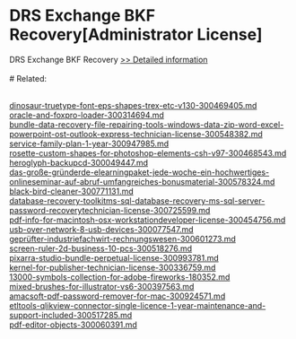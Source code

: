 # DRS Exchange BKF Recovery[Administrator License]
DRS Exchange BKF Recovery
[>> Detailed information](https://secure.shareit.com/shareit/product.html?productid=301004372&affiliateid=200057808)<br/><br/># Related:

<br />[dinosaur-truetype-font-eps-shapes-trex-etc-v130-300469405.md](https://github.com/downloadplanet/downloadplanet/blob/main/dinosaur-truetype-font-eps-shapes-trex-etc-v130-300469405.md)<br />[oracle-and-foxpro-loader-300314694.md](https://github.com/downloadplanet/downloadplanet/blob/main/oracle-and-foxpro-loader-300314694.md)<br />[bundle-data-recovery-file-repairing-tools-windows-data-zip-word-excel-powerpoint-ost-outlook-express-technician-license-300548382.md](https://github.com/downloadplanet/downloadplanet/blob/main/bundle-data-recovery-file-repairing-tools-windows-data-zip-word-excel-powerpoint-ost-outlook-express-technician-license-300548382.md)<br />[service-family-plan-1-year-300947985.md](https://github.com/downloadplanet/downloadplanet/blob/main/service-family-plan-1-year-300947985.md)<br />[rosette-custom-shapes-for-photoshop-elements-csh-v97-300468543.md](https://github.com/downloadplanet/downloadplanet/blob/main/rosette-custom-shapes-for-photoshop-elements-csh-v97-300468543.md)<br />[heroglyph-backupcd-300049447.md](https://github.com/downloadplanet/downloadplanet/blob/main/heroglyph-backupcd-300049447.md)<br />[das-große-gründerde-elearningpaket-jede-woche-ein-hochwertiges-onlineseminar-auf-abruf-umfangreiches-bonusmaterial-300578324.md](https://github.com/downloadplanet/downloadplanet/blob/main/das-große-gründerde-elearningpaket-jede-woche-ein-hochwertiges-onlineseminar-auf-abruf-umfangreiches-bonusmaterial-300578324.md)<br />[black-bird-cleaner-300771131.md](https://github.com/downloadplanet/downloadplanet/blob/main/black-bird-cleaner-300771131.md)<br />[database-recovery-toolkitms-sql-database-recovery-ms-sql-server-password-recoverytechnician-license-300725599.md](https://github.com/downloadplanet/downloadplanet/blob/main/database-recovery-toolkitms-sql-database-recovery-ms-sql-server-password-recoverytechnician-license-300725599.md)<br />[pdf-info-for-macintosh-osx-workstationdeveloper-license-300454756.md](https://github.com/downloadplanet/downloadplanet/blob/main/pdf-info-for-macintosh-osx-workstationdeveloper-license-300454756.md)<br />[usb-over-network-8-usb-devices-300077547.md](https://github.com/downloadplanet/downloadplanet/blob/main/usb-over-network-8-usb-devices-300077547.md)<br />[geprüfter-industriefachwirt-rechnungswesen-300601273.md](https://github.com/downloadplanet/downloadplanet/blob/main/geprüfter-industriefachwirt-rechnungswesen-300601273.md)<br />[screen-ruler-2d-business-10-pcs-300518276.md](https://github.com/downloadplanet/downloadplanet/blob/main/screen-ruler-2d-business-10-pcs-300518276.md)<br />[pixarra-studio-bundle-perpetual-license-300993781.md](https://github.com/downloadplanet/downloadplanet/blob/main/pixarra-studio-bundle-perpetual-license-300993781.md)<br />[kernel-for-publisher-technician-license-300336759.md](https://github.com/downloadplanet/downloadplanet/blob/main/kernel-for-publisher-technician-license-300336759.md)<br />[13000-symbols-collection-for-adobe-fireworks-180352.md](https://github.com/downloadplanet/downloadplanet/blob/main/13000-symbols-collection-for-adobe-fireworks-180352.md)<br />[mixed-brushes-for-illustrator-vs6-300397563.md](https://github.com/downloadplanet/downloadplanet/blob/main/mixed-brushes-for-illustrator-vs6-300397563.md)<br />[amacsoft-pdf-password-remover-for-mac-300924571.md](https://github.com/downloadplanet/downloadplanet/blob/main/amacsoft-pdf-password-remover-for-mac-300924571.md)<br />[etltools-qlikview-connector-single-licence-1-year-maintenance-and-support-included-300517285.md](https://github.com/downloadplanet/downloadplanet/blob/main/etltools-qlikview-connector-single-licence-1-year-maintenance-and-support-included-300517285.md)<br />[pdf-editor-objects-300060391.md](https://github.com/downloadplanet/downloadplanet/blob/main/pdf-editor-objects-300060391.md)